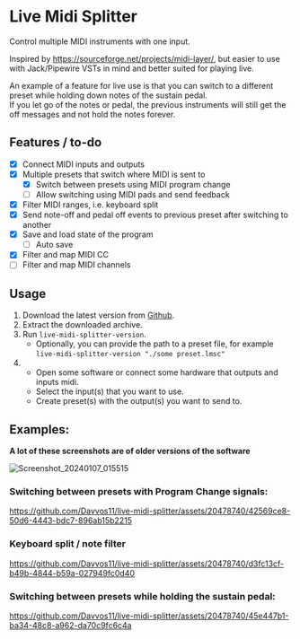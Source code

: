 # Live Midi Splitter

Control multiple MIDI instruments with one input.

Inspired by https://sourceforge.net/projects/midi-layer/,
but easier to use with Jack/Pipewire VSTs in mind and better suited for playing live.

An example of a feature for live use is that you can switch to a different preset while holding down notes of the sustain pedal.  
If you let go of the notes or pedal, the previous instruments will still get the off messages and not hold the notes forever.

## Features / to-do

- [X] Connect MIDI inputs and outputs
- [X] Multiple presets that switch where MIDI is sent to
  - [X] Switch between presets using MIDI program change
  - [ ] Allow switching using MIDI pads and send feedback
- [X] Filter MIDI ranges, i.e. keyboard split
- [X] Send note-off and pedal off events to previous preset after switching to another
- [X] Save and load state of the program
  - [ ] Auto save
- [x] Filter and map MIDI CC
- [ ] Filter and map MIDI channels

## Usage

1. Download the latest version from [Github](https://github.com/Davvos11/live-midi-splitter/releases).
2. Extract the downloaded archive.
3. Run `live-midi-splitter-version`.
   - Optionally, you can provide the path to a preset file, for example `live-midi-splitter-version "./some preset.lmsc"` 
4. - Open some software or connect some hardware that outputs and inputs midi.
   - Select the input(s) that you want to use.
   - Create preset(s) with the output(s) you want to send to.

## Examples:
**A lot of these screenshots are of older versions of the software**

![Screenshot_20240107_015515](https://github.com/Davvos11/live-midi-splitter/assets/20478740/ef4f3367-d0cd-4d34-aa2f-c143ecbc6e36)

### Switching between presets with Program Change signals:

https://github.com/Davvos11/live-midi-splitter/assets/20478740/42569ce8-50d6-4443-bdc7-896ab15b2215

### Keyboard split / note filter

https://github.com/Davvos11/live-midi-splitter/assets/20478740/d3fc13cf-b49b-4844-b59a-027949fc0d40

### Switching between presets while holding the sustain pedal:

https://github.com/Davvos11/live-midi-splitter/assets/20478740/45e447b1-ba34-48c8-a962-da70c9fc6c4a
